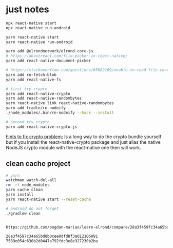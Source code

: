 # just notes

```bash
npx react-native start
npx react-native run-android

yarn react-native start
yarn react-native run-android

yarn add @elrondnetwork/elrond-core-js
# https://aboutreact.com/file-picker-in-react-native/
yarn add react-native-document-picker

# https://stackoverflow.com/questions/65882109/unable-to-read-file-contents-in-react-native-0-59
yarn add rn-fetch-blob
yarn add react-native-fs

# first try crypto
yarn add react-native-crypto
yarn add react-native-randombytes
yarn react-native link react-native-randombytes
yarn add tradle/rn-nodeify
./node_modules/.bin/rn-nodeify --hack --install

# second try crypto
yarn add react-native-crypto-js


```

[hints to fix crypto problem:](https://medium.com/hackernoon/using-core-node-js-modules-in-react-native-apps-64acd4d07140)
Is a long way to do the crypto bundle yourself but if you install the react-native-crypto package and just alias the native NodeJS crypto module with the react-native one then will work.

## clean cache project

```bash
# yarn
watchman watch-del-all
rm -rf node_modules
yarn cache clean
yarn install
yarn react-native start --reset-cache

# android do not forget
./gradlew clean


https://github.com/bogdan-marian/learn-elrond/compare/28a3f4597c34a65bd8b0cee0dfd8f3a012106091..7589e054c630b2d0447e792fdc3e8e327230b2ba

28a3f4597c34a65bd8b0cee0dfd8f3a012106091
7589e054c630b2d0447e792fdc3e8e327230b2ba

